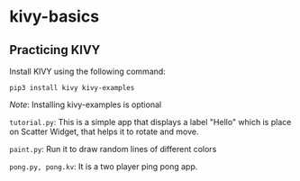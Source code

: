 # kivy-basics

## Practicing KIVY

Install KIVY using the following command:

```
pip3 install kivy kivy-examples
```

_Note_: Installing kivy-examples is optional

`tutorial.py`: This is a simple app that displays a label "Hello" which is place on Scatter Widget, that helps it to rotate and move.

`paint.py`: Run it to draw random lines of different colors

`pong.py, pong.kv`: It is a two player ping pong app.
